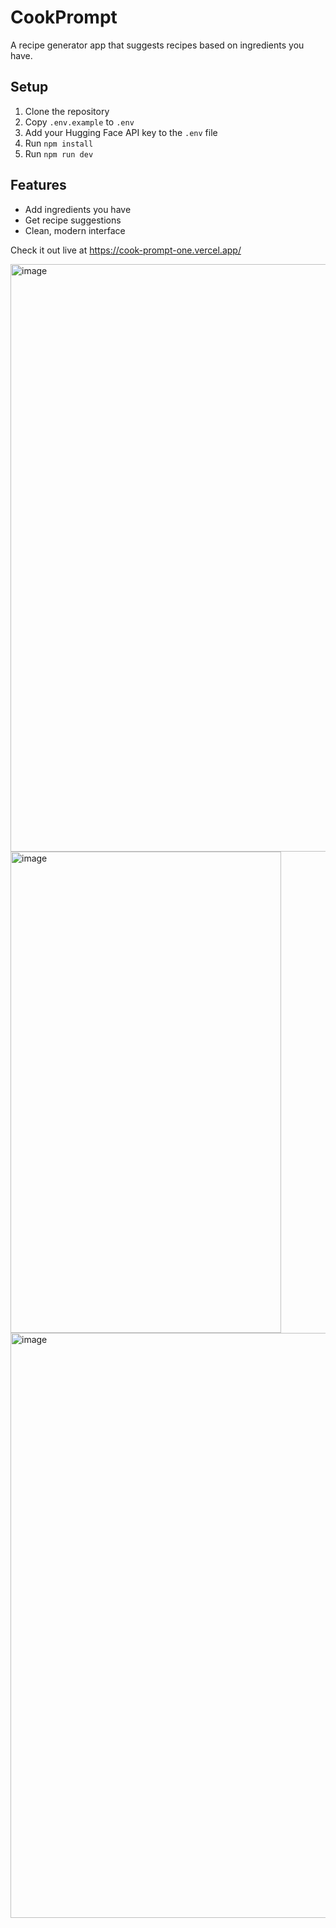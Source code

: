 # CookPrompt

A recipe generator app that suggests recipes based on ingredients you have.

## Setup
1. Clone the repository
2. Copy `.env.example` to `.env`
3. Add your Hugging Face API key to the `.env` file
4. Run `npm install`
5. Run `npm run dev`

## Features
- Add ingredients you have
- Get recipe suggestions
- Clean, modern interface

Check it out live at https://cook-prompt-one.vercel.app/  

<img width="1822" height="940" alt="image" src="https://github.com/user-attachments/assets/2016ca35-8455-4ea4-b664-4d5933c583af" />

<img width="433" height="770" alt="image" src="https://github.com/user-attachments/assets/4f3a82fa-c36e-4a5f-9146-f3990e79ff57" />

<img width="1561" height="936" alt="image" src="https://github.com/user-attachments/assets/dafb6cc7-09ff-43c1-bce3-2c58b6e01e7f" />




